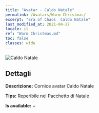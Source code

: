 ```yaml
---
title: "Avatar - Caldo Natale"
permalink: /Avatars/Warm Christmas/
excerpt: "Era of Chaos  Caldo Natale"
last_modified_at: 2021-04-27
locale: it
ref: "Warm Christmas.md"
toc: false
classes: wide
---
```

 ![Caldo Natale](/images/a/avatarFrame_47.png)

## Dettagli

 **Descrizione:** Cornice avatar Caldo Natale 

 **Tips:** Reperibile nel Pacchetto di Natale 

 **Is available:**  + 

